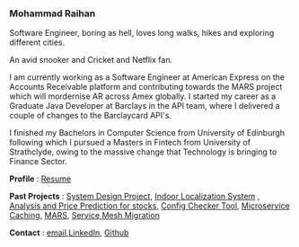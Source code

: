 ### Mohammad Raihan

Software Engineer, boring as hell, loves long walks, hikes and exploring different cities.

An avid snooker and Cricket and Netflix fan. 

I am currently working as a Software Engineer at American Express on the Accounts Receivable platform and contributing towards the MARS project which will mordernise AR across Amex globally.
I started my career as a Graduate Java Developer at Barclays in the API team, where I delivered a couple of changes to the Barclaycard API's.

I finished my Bachelors in Computer Science from University of Edinburgh following which I pursued a Masters in Fintech from University of Strathclyde, owing to the massive change that Technology is bringing to Finance Sector.

**Profile** :  [Resume](resume.pdf)

**Past Projects** :  [System Design Project](https://docs.google.com/document/d/1zRMXwD3zEGnMs2DM8VHI9VRj2Sqi3j6a_V6DGkbjBDk/edit?usp=sharing), [Indoor Localization System](https://docs.google.com/document/d/13XGXpc_h1pDKl_iQJknSZ68qaG7uMdKuW-0VDdqxn2E/edit?usp=sharing) , [Analysis and Price Prediction for stocks](https://docs.google.com/document/d/1FjJUQSFc_kfeIbRMc8BnmX3qEYllIdrYSFUr_8PZAtk/edit?usp=sharing), [Config Checker Tool](https://docs.google.com/document/d/1beALsSujus2O3aPjmt2Z-GIBJCPa29SRzLMYS1KevIc/edit?usp=sharing), [Microservice Caching](https://docs.google.com/document/d/1iEgLfKoLMJSyniNrabFSD5gTilWqiMV5Zkz1EBJ39rE/edit?usp=sharing), [MARS](https://docs.google.com/document/d/1u_Iye748W35uHJ2yItmCCZuSCBYZAu456fiU3dWzXvI/edit?usp=sharing), [Service Mesh Migration](https://docs.google.com/document/d/1-ZPx9j69efPZu7rrzxLdcMwM2WfQzUbnS82YwtUxasU/edit?usp=sharing)

**Contact** :  [email](s1401631@icloud.com),[LinkedIn](https://www.linkedin.com/in/mohammad-raihan-6b25b7146/), [Github](https://github.com/raihan3)
